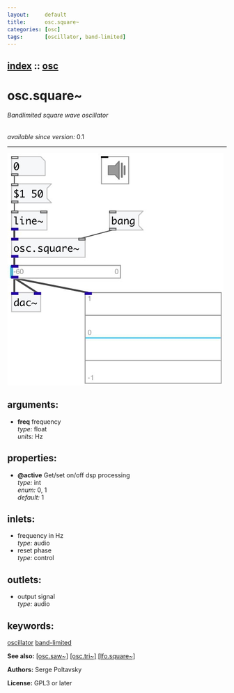 ```yaml
---
layout:     default
title:      osc.square~
categories: [osc]
tags:       [oscillator, band-limited]
---
```

[index](index.html) :: [osc](category_osc.html)
---

# osc.square~

###### Bandlimited square wave oscillator

*available since version:* 0.1

---




[![example](../examples/img/osc.square~.jpg)](../examples/pd/osc.square~.pd)



## arguments:

* **freq**
frequency<br>
_type:_ float<br>
_units:_ Hz<br>





## properties:

* **@active** 
Get/set on/off dsp processing<br>
_type:_ int<br>
_enum:_ 0, 1<br>
_default:_ 1<br>



## inlets:

* frequency in Hz<br>
_type:_ audio
* reset phase<br>
_type:_ control



## outlets:

* output signal<br>
_type:_ audio



## keywords:

[oscillator](keywords/oscillator.html)
[band-limited](keywords/band-limited.html)



**See also:**
[\[osc.saw~\]](osc.saw~.html)
[\[osc.tri~\]](osc.tri~.html)
[\[lfo.square~\]](lfo.square~.html)




**Authors:** Serge Poltavsky




**License:** GPL3 or later






